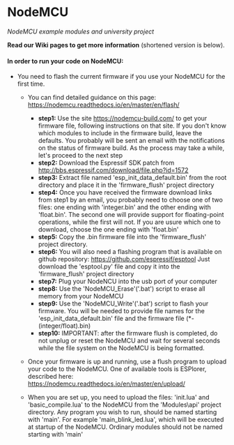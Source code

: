 # NodeMCU
*NodeMCU example modules and university project*

**Read our Wiki pages to get more information** (shortened version is below).

#### In order to run your code on NodeMCU:

* You need to flash the current firmware if you use your NodeMCU for the first time.
  - You can find detailed guidance on this page: https://nodemcu.readthedocs.io/en/master/en/flash/
    + **step1:** Use the site https://nodemcu-build.com/ to get your firmware file, following instructions on that site.
           If you don't know which modules to include in the firmware build, leave the defaults.
           You probably will be sent an email with the notifications on the status of firmware build.
           As the process may take a while, let's proceed to the next step
    + **step2:** Download the Espressif SDK patch from http://bbs.espressif.com/download/file.php?id=1572
    + **step3:** Extract file named 'esp_init_data_default.bin' from the root directory and place it in the
           'firmware_flush' project directory
    + **step4:** Once you have received the firmware download links from step1 by an email,
           you probably need to choose one of two files: one ending with 'integer.bin'
           and the other ending with 'float.bin'. The second one will provide support for floating-point operations,
           while the first will not. If you are usure which one to download, choose the one ending with 'float.bin'
    + **step5:** Copy the .bin firmware file into the 'firmware_flush' project directory.
    + **step6:** You will also need a flashing program that is available on github repository:
           https://github.com/espressif/esptool
           Just download the 'esptool.py' file and copy it into the 'firmware_flush' project directory
    + **step7:** Plug your NodeNCU into the usb port of your computer
    + **step8:** Use the 'NodeMCU_Erase'('.bat') script to erase all memory from your NodeMCU
    + **step9:** Use the 'NodeMCU_Write'('.bat') script to flash your firmware. You will be needed to provide file names
             for the 'esp_init_data_default.bin' file and the firmware file (*-(integer/float).bin)
    + **step10:** IMPORTANT: after the firmware flush is completed, do not unplug or reset the NodeMCU and wait for
             several seconds while the file system on the NodeMCU is being formatted.
            
  - Once your firmware is up and running, use a flush program to upload your code to the NodeMCU.
    One of available tools is ESPlorer, described here: https://nodemcu.readthedocs.io/en/master/en/upload/
  
  - When you are set up, you need to upload the files: 'init.lua' and 'basic_compile.lua' to the NodeMCU
    from the 'Modules\api' project directory. Any program you wish to run, should be named starting with 'main'.
    For example 'main_blink_led.lua', which will be executed at startup of the NodeMCU.
    Ordinary modules should not be named starting with 'main'
